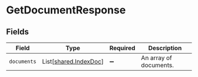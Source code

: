 # GetDocumentResponse


## Fields

| Field                                                    | Type                                                     | Required                                                 | Description                                              |
| -------------------------------------------------------- | -------------------------------------------------------- | -------------------------------------------------------- | -------------------------------------------------------- |
| `documents`                                              | List[[shared.IndexDoc](../../models/shared/indexdoc.md)] | :heavy_minus_sign:                                       | An array of documents.                                   |